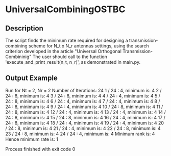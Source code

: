 # UniversalCombiningOSTBC

Description
-------------------------------------------------------------

The script finds the minimum rate required for designing a transmission-combining scheme for
N_t x N_r antennas settings, using the search criterion developed in the article "Universal Orthogonal Transmission-Combininig"
The user should call to the function 'execute_and_print_result(n_t, n_r)', as demonstrated in main.py.

Output Example
-------------------------------------------------------------
Run for Nt = 2, Nr = 2
Number of Iterations: 24
1 / 24 : 4,  minimum is: 4
2 / 24 : 8,  minimum is: 4
3 / 24 : 8,  minimum is: 4
4 / 24 : 4,  minimum is: 4
5 / 24 : 8,  minimum is: 4
6 / 24 : 4,  minimum is: 4
7 / 24 : 4,  minimum is: 4
8 / 24 : 8,  minimum is: 4
9 / 24 : 4,  minimum is: 4
10 / 24 : 8,  minimum is: 4
11 / 24 : 8,  minimum is: 4
12 / 24 : 4,  minimum is: 4
13 / 24 : 4,  minimum is: 4
14 / 24 : 8,  minimum is: 4
15 / 24 : 8,  minimum is: 4
16 / 24 : 4,  minimum is: 4
17 / 24 : 8,  minimum is: 4
18 / 24 : 4,  minimum is: 4
19 / 24 : 4,  minimum is: 4
20 / 24 : 8,  minimum is: 4
21 / 24 : 4,  minimum is: 4
22 / 24 : 8,  minimum is: 4
23 / 24 : 8,  minimum is: 4
24 / 24 : 4,  minimum is: 4
Minimum rank is: 4
Hence minimum rate is: 1

Process finished with exit code 0
